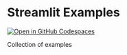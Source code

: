 # Streamlit Examples 

[![Open in GitHub Codespaces](https://github.com/codespaces/badge.svg)](https://codespaces.new/gabrielchua/st-examples)

Collection of examples
